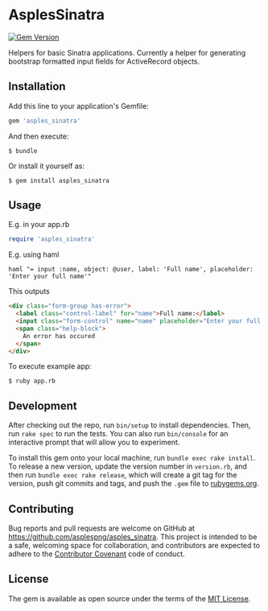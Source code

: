 # AsplesSinatra
[![Gem Version](https://badge.fury.io/rb/asples_sinatra.svg)](https://badge.fury.io/rb/asples_sinatra)

Helpers for basic Sinatra applications.
Currently a helper for generating bootstrap formatted input fields for ActiveRecord objects.

## Installation

Add this line to your application's Gemfile:

```ruby
gem 'asples_sinatra'
```

And then execute:

    $ bundle

Or install it yourself as:

    $ gem install asples_sinatra

## Usage
E.g. in your app.rb
```ruby
require 'asples_sinatra'
```

E.g. using haml
```haml
haml "= input :name, object: @user, label: 'Full name', placeholder: 'Enter your full name'"
```
This outputs

```html
<div class="form-group has-error">
  <label class="control-label" for="name">Full name:</label>
  <input class="form-control" name="name" placeholder="Enter your full name" type="text" value="John Doe">
  <span class="help-block">
    An error has occured
  </span>
</div>
```

To execute example app:

    $ ruby app.rb

## Development

After checking out the repo, run `bin/setup` to install dependencies. Then, run `rake spec` to run the tests. You can also run `bin/console` for an interactive prompt that will allow you to experiment.

To install this gem onto your local machine, run `bundle exec rake install`. To release a new version, update the version number in `version.rb`, and then run `bundle exec rake release`, which will create a git tag for the version, push git commits and tags, and push the `.gem` file to [rubygems.org](https://rubygems.org).

## Contributing

Bug reports and pull requests are welcome on GitHub at https://github.com/asplespng/asples_sinatra. This project is intended to be a safe, welcoming space for collaboration, and contributors are expected to adhere to the [Contributor Covenant](contributor-covenant.org) code of conduct.


## License

The gem is available as open source under the terms of the [MIT License](http://opensource.org/licenses/MIT).
